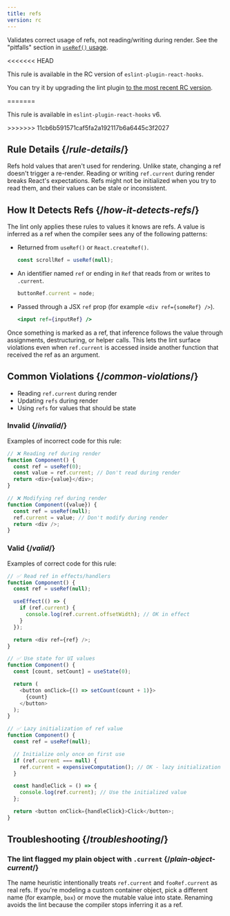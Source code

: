 ```yaml
---
title: refs
version: rc
---
```


<Intro>

Validates correct usage of refs, not reading/writing during render. See the "pitfalls" section in [`useRef()` usage](/reference/react/useRef#usage).

</Intro>

<<<<<<< HEAD
<RC>

This rule is available in the RC version of `eslint-plugin-react-hooks`.

You can try it by upgrading the lint plugin [to the most recent RC version](/learn/react-compiler/installation#eslint-integration).

</RC>
=======
<Note>

This rule is available in `eslint-plugin-react-hooks` v6.

</Note>
>>>>>>> 11cb6b591571caf5fa2a192117b6a6445c3f2027

## Rule Details {/*rule-details*/}

Refs hold values that aren't used for rendering. Unlike state, changing a ref doesn't trigger a re-render. Reading or writing `ref.current` during render breaks React's expectations. Refs might not be initialized when you try to read them, and their values can be stale or inconsistent.

## How It Detects Refs {/*how-it-detects-refs*/}

The lint only applies these rules to values it knows are refs. A value is inferred as a ref when the compiler sees any of the following patterns:

- Returned from `useRef()` or `React.createRef()`.

  ```js
  const scrollRef = useRef(null);
  ```

- An identifier named `ref` or ending in `Ref` that reads from or writes to `.current`.

  ```js
  buttonRef.current = node;
  ```

- Passed through a JSX `ref` prop (for example `<div ref={someRef} />`).

  ```jsx
  <input ref={inputRef} />
  ```

Once something is marked as a ref, that inference follows the value through assignments, destructuring, or helper calls. This lets the lint surface violations even when `ref.current` is accessed inside another function that received the ref as an argument.

## Common Violations {/*common-violations*/}

- Reading `ref.current` during render
- Updating `refs` during render
- Using `refs` for values that should be state

### Invalid {/*invalid*/}

Examples of incorrect code for this rule:

```js
// ❌ Reading ref during render
function Component() {
  const ref = useRef(0);
  const value = ref.current; // Don't read during render
  return <div>{value}</div>;
}

// ❌ Modifying ref during render
function Component({value}) {
  const ref = useRef(null);
  ref.current = value; // Don't modify during render
  return <div />;
}
```

### Valid {/*valid*/}

Examples of correct code for this rule:

```js
// ✅ Read ref in effects/handlers
function Component() {
  const ref = useRef(null);

  useEffect(() => {
    if (ref.current) {
      console.log(ref.current.offsetWidth); // OK in effect
    }
  });

  return <div ref={ref} />;
}

// ✅ Use state for UI values
function Component() {
  const [count, setCount] = useState(0);

  return (
    <button onClick={() => setCount(count + 1)}>
      {count}
    </button>
  );
}

// ✅ Lazy initialization of ref value
function Component() {
  const ref = useRef(null);

  // Initialize only once on first use
  if (ref.current === null) {
    ref.current = expensiveComputation(); // OK - lazy initialization
  }

  const handleClick = () => {
    console.log(ref.current); // Use the initialized value
  };

  return <button onClick={handleClick}>Click</button>;
}
```

## Troubleshooting {/*troubleshooting*/}

### The lint flagged my plain object with `.current` {/*plain-object-current*/}

The name heuristic intentionally treats `ref.current` and `fooRef.current` as real refs. If you're modeling a custom container object, pick a different name (for example, `box`) or move the mutable value into state. Renaming avoids the lint because the compiler stops inferring it as a ref.
